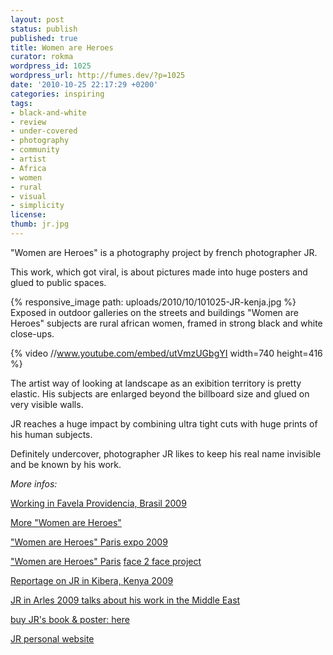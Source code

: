 ```yaml
---
layout: post
status: publish
published: true
title: Women are Heroes
curator: rokma
wordpress_id: 1025
wordpress_url: http://fumes.dev/?p=1025
date: '2010-10-25 22:17:29 +0200'
categories: inspiring
tags:
- black-and-white
- review
- under-covered
- photography
- community
- artist
- Africa
- women
- rural
- visual
- simplicity
license:
thumb: jr.jpg
---
```

"Women are Heroes" is a photography project by french photographer JR. 

This work, which got viral, is about pictures made into huge posters and glued to public spaces.

{% responsive_image path: uploads/2010/10/101025-JR-kenja.jpg %} 
Exposed in outdoor galleries on the streets and buildings "Women are Heroes" subjects are rural african women, framed in strong black and white close-ups.


{% video //www.youtube.com/embed/utVmzUGbgYI width=740 height=416 %}


The artist way of looking at landscape as an exibition territory is pretty elastic. His subjects are enlarged beyond the billboard size and glued on very visible walls.

JR reaches a huge impact by combining ultra tight cuts with huge prints of his human subjects.

Definitely undercover, photographer JR likes to keep his real name invisible and be known by his work.


_More infos:_

<a href="http://www.youtube.com/watch?v=R_PGHS9PS2Y" target="_blank">Working in Favela Providencia, Brasil 2009</a> 

<a href="http://www.womenareheroes.be/?en" target="_blank">More "Women are Heroes"</a> 

<a href="http://www.womenareheroes-paris.net/" target="_blank">"Women are Heroes" Paris expo 2009</a> 

<a href="http://www.youtube.com/watch?v=Hxg2Agf9XrA" target="_blank">"Women are Heroes" Paris</a> 
<a href="http://face2faceproject.com/" target="_blank">face 2 face project</a> 

<a href="http://www.youtube.com/watch?v=lCWRq5ZtdPY" target="_blank">Reportage on JR in Kibera, Kenya 2009</a> 

<a href="http://www.youtube.com/watch?v=64t1or8RETQ" target="_blank">JR in Arles 2009 talks about his work in the Middle East</a> 

<a href="http://jr.crakedz.com/livres/livre-women-are-heroes-poster-jr.html" target="_blank">buy JR's book & poster: here</a> 

<a href="http://jr-art.net" target="_blank">JR personal website</a> 


